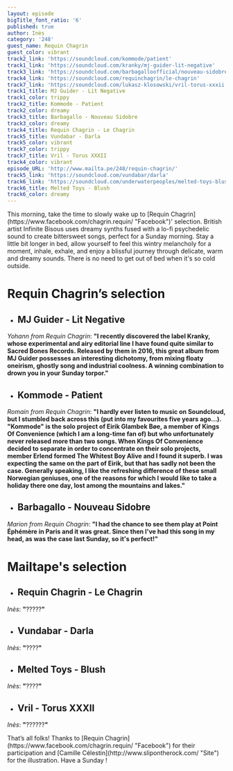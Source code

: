 ```yaml
---
layout: episode
bigTitle_font_ratio: '6'
published: true
author: Inès
category: '248'
guest_name: Requin Chagrin
guest_color: vibrant
track2_link: 'https://soundcloud.com/kommode/patient'
track1_link: 'https://soundcloud.com/kranky/mj-guider-lit-negative'
track3_link: 'https://soundcloud.com/barbagalloofficial/nouveau-sidobre'
track4_link: 'https://soundcloud.com/requinchagrin/le-chagrin'
track7_link: 'https://soundcloud.com/lukasz-klosowski/vril-torus-xxxii'
track1_title: MJ Guider - Lit Negative
track1_color: trippy
track2_title: Kommode - Patient
track2_color: dreamy
track3_title: Barbagallo - Nouveau Sidobre
track3_color: dreamy
track4_title: Requin Chagrin - Le Chagrin
track5_title: Vundabar - Darla
track5_color: vibrant
track7_color: trippy
track7_title: Vril - Torus XXXII
track4_color: vibrant
episode_URL: 'http://www.mailta.pe/248/requin-chagrin/'
track5_link: 'https://soundcloud.com/vundabar/darla'
track6_link: 'https://soundcloud.com/underwaterpeoples/melted-toys-blush'
track6_title: Melted Toys - Blush
track6_color: dreamy
---
```

<p id="introduction">This morning, take the time to slowly wake up to [Requin Chagrin](https://www.facebook.com/chagrin.requin/ "Facebook")' selection. British artist Infinite Bisous uses dreamy synths fused with a lo-fi psychedelic sound to create bittersweet songs, perfect for a Sunday morning. Stay a little bit longer in bed, allow yourself to feel this wintry melancholy for a moment, inhale, exhale, and enjoy a blissful journey through delicate, warm and dreamy sounds. There is no need to get out of bed when it's so cold outside.</p>


# **Requin Chagrin’s selection**

+ ## MJ Guider - Lit Negative
_Yohann from Requin Chagrin_: **"**I recently discovered the label Kranky, whose experimental and airy editorial line I have found quite similar to Sacred Bones Records.
Released by them in 2016, this great album from MJ Guider possesses an interesting dichotomy, from mixing floaty oneirism, ghostly song and industrial coolness. A winning combination to drown you in your Sunday torpor.**"**

+ ## Kommode - Patient
_Romain from Requin Chagrin_: **"**I hardly ever listen to music on Soundcloud, but I stumbled back across this (put into my favourites five years ago...). "Kommode" is the solo project of Eirik Glambek Bøe, a member of Kings Of Convenience (which I am a long-time fan of) but who unfortunately never released more than two songs.
When Kings Of Convenience decided to separate in order to concentrate on their solo projects, member Erlend formed The Whitest Boy Alive and I found it superb. I was expecting the same on the part of Eirik, but that has sadly not been the case.
Generally speaking, I like the refreshing difference of these small Norwegian geniuses, one of the reasons for which I would like to take a holiday there one day, lost among the mountains and lakes.**"**

+ ## Barbagallo - Nouveau Sidobre
_Marion from Requin Chagrin_: **"**I had the chance to see them play at Point Éphémère in Paris and it was great. Since then I've had this song in my head, as was the case last Sunday, so it's perfect!**"**


# Mailtape's selection

+ ## Requin Chagrin - Le Chagrin
_Inès_: **"**?????**"** 

+ ## Vundabar - Darla
_Inès_: **"**????**"**

+ ## Melted Toys - Blush
_Inès_: **"**????**"**

+ ## Vril - Torus XXXII
_Inès_: **"**??????**"**


<p id="outroduction">That’s all folks! Thanks to [Requin Chagrin](https://www.facebook.com/chagrin.requin/ "Facebook") for their participation and [Camille Célestin](http://www.slipontherock.com/ "Site") for the illustration. Have a Sunday ! </p>
